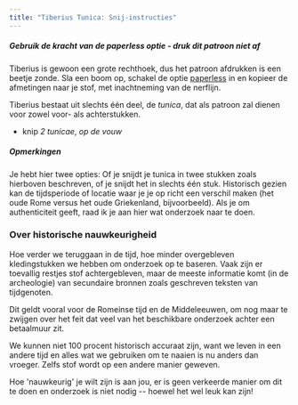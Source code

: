 ```yaml
---
title: "Tiberius Tunica: Snij-instructies"
---
```


<Tip>

##### Gebruik de kracht van de _paperless_ optie - druk dit patroon _niet_ af

Tiberius is gewoon een grote rechthoek, dus het patroon afdrukken is een beetje zonde. Sla een boom op, schakel de optie [paperless](/docs/guide/options/paperless) in en kopieer de afmetingen naar je stof, met inachtneming van de nerflijn.

</Tip>

Tiberius bestaat uit slechts één deel, de _tunica_, dat als patroon zal dienen voor zowel voor- als achterstukken.

- knip _2 tunicae_, _op de vouw_

<Note>

##### Opmerkingen

Je hebt hier twee opties: Of je snijdt je tunica in twee stukken zoals hierboven beschreven, of je snijdt het in slechts één stuk. Historisch gezien kan de tijdsperiode of locatie waar je je op richt een verschil maken (het oude Rome versus het oude Griekenland, bijvoorbeeld). Als je om authenticiteit geeft, raad ik je aan hier wat onderzoek naar te doen.

</Note>

### Over historische nauwkeurigheid

Hoe verder we teruggaan in de tijd, hoe minder overgebleven kledingstukken we hebben om onderzoek op te baseren. Vaak zijn er toevallig restjes stof achtergebleven, maar de meeste informatie komt (in de archeologie) van secundaire bronnen zoals geschreven teksten van tijdgenoten.

Dit geldt vooral voor de Romeinse tijd en de Middeleeuwen, om nog maar te zwijgen over het feit dat veel van het beschikbare onderzoek achter een betaalmuur zit.

We kunnen niet 100 procent historisch accuraat zijn, want we leven in een andere tijd en alles wat we gebruiken om te naaien is nu anders dan vroeger. Zelfs stof wordt op een andere manier geweven.

Hoe 'nauwkeurig' je wilt zijn is aan jou, er is geen verkeerde manier om dit te doen en onderzoek is niet nodig -- hoewel het wel leuk kan zijn!
